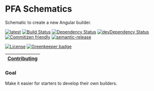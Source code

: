 # PFA Schematics

Schematic to create a new Angular builder.

[![latest](https://img.shields.io/npm/v/%40pfa%2Fschematics/latest.svg)](https://npmjs.com/package/@pfa/schematics)
[![Build Status](https://travis-ci.org/pfa-stack/schematics.svg?branch=master)](https://travis-ci.org/pfa-stack/schematics)
[![Dependency Status](https://david-dm.org/pfa-stack/schematics.svg)](https://david-dm.org/pfa-stack/schematics)
[![devDependency Status](https://david-dm.org/pfa-stack/schematics/dev-status.svg)](https://david-dm.org/pfa-stack/schematics?type=dev)
[![Commitizen friendly](https://img.shields.io/badge/commitizen-friendly-brightgreen.svg)](http://commitizen.github.io/cz-cli/)
[![semantic-release](https://img.shields.io/badge/%20%20%F0%9F%93%A6%F0%9F%9A%80-semantic--release-e10079.svg)](https://github.com/semantic-release/semantic-release)

[![License](https://img.shields.io/npm/l/@pfa/schematics.svg)](https://github.com/pfa-stack/schematics/blob/master/LICENSE) [![Greenkeeper badge](https://badges.greenkeeper.io/pfa-stack/schematics.svg)](https://greenkeeper.io/)

| [Contributing](https://github.com/pfa-stack/schematics/blob/master/CONTRIBUTING.md) |
| ----------------------------------------------------------------------------------- |


### Goal

Make it easier for starters to develop their own builders.
